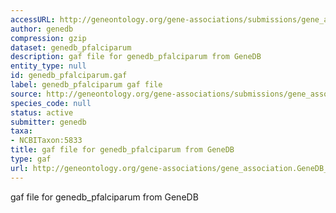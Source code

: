 ```yaml
---
accessURL: http://geneontology.org/gene-associations/submissions/gene_association.GeneDB_Pfalciparum.gz
author: genedb
compression: gzip
dataset: genedb_pfalciparum
description: gaf file for genedb_pfalciparum from GeneDB
entity_type: null
id: genedb_pfalciparum.gaf
label: genedb_pfalciparum gaf file
source: http://geneontology.org/gene-associations/submissions/gene_association.GeneDB_Pfalciparum.gz
species_code: null
status: active
submitter: genedb
taxa:
- NCBITaxon:5833
title: gaf file for genedb_pfalciparum from GeneDB
type: gaf
url: http://geneontology.org/gene-associations/gene_association.GeneDB_Pfalciparum.gz
---
```


gaf file for genedb_pfalciparum from GeneDB
